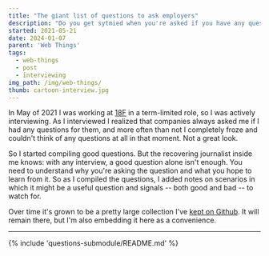 ```yaml
---
title: "The giant list of questions to ask employers"
description: "Do you get sytmied when you're asked if you have any questions in an inteview? Have we got a list for you."
started: 2021-05-21
date: 2024-01-07
parent: 'Web Things'
tags: 
  - web-things
  - post
  - interviewing
img_path: /img/web-things/
thumb: cartoon-interview.jpg
---
```


In May of 2021 I was working at [18F](https://18f.gsa.gov) in a term-limited role, so I was actively interviewing. As I interviewed I realized that companies always asked me if I had any questions for them, and more often than not I completely froze and couldn't think of any questions at all in that moment. Not a great look.

So I started compiling good questions. But the recovering journalist inside me knows: with any interview, a good question alone isn't enough. You need to understand why you're asking the question and what you hope to learn from it.  So as I compiled the questions, I added notes on scenarios in which it might be a useful question and signals -- both good and bad -- to watch for. 

Over time it's grown to be a pretty large collection I've [kept on Github](https://github.com/tBaxter/questions-for-employers). It will remain there, but I'm also embedding it here as a convenience.

-----------------------

{% include 'questions-submodule/README.md' %}
